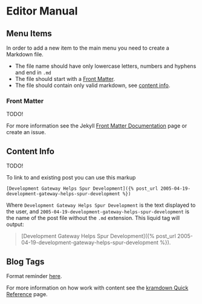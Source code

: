 
# Editor Manual

## Menu Items

In order to add a new item to the main menu you need to create a Markdown file.

* The file name should have only lowercase letters, numbers and hyphens and end in `.md`
* The file should start with a [Front Matter](#front-matter).
* The file should contain only valid markdown, see [content info](#front-matter).

### Front Matter

TODO!

For more information see the Jekyll [Front Matter Documentation](http://jekyllrb.com/docs/frontmatter) page or create an issue.

## Content Info

TODO!

To link to and existing post you can use this markup
```
[Development Gateway Helps Spur Development]({% post_url 2005-04-19-development-gateway-helps-spur-development %})
```

Where `Development Gateway Helps Spur Development` is the text displayed to the user, and `2005-04-19-development-gateway-helps-spur-development` is the name of the post file without the `.md` extension. This liquid tag will output:

> [Development Gateway Helps Spur Development]({% post_url 2005-04-19-development-gateway-helps-spur-development %}).

## Blog Tags

Format reminder [here](https://en.wikipedia.org/wiki/YAML#Lists). 

For more information on how work with content see the [kramdown Quick Reference](http://kramdown.gettalong.org/quickref.html) page.

